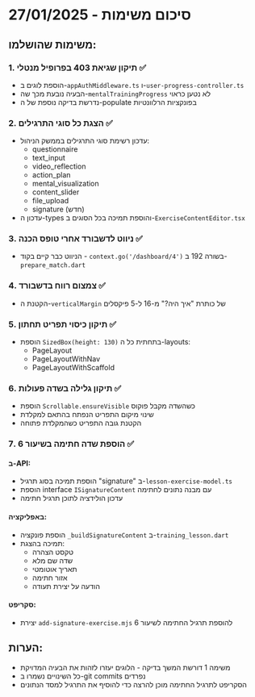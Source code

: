 # סיכום משימות - 27/01/2025

## משימות שהושלמו:

### 1. תיקון שגיאת 403 בפרופיל מנטלי ✅
- הוספת לוגים ב-`appAuthMiddleware.ts` ו-`user-progress-controller.ts`
- הבעיה נובעת מכך שה-`mentalTrainingProgress` לא נטען כראוי
- נדרשת בדיקה נוספת של ה-populate בפונקציות הרלוונטיות

### 2. הצגת כל סוגי התרגילים ✅
- עדכון רשימת סוגי התרגילים בממשק הניהול:
  - questionnaire
  - text_input
  - video_reflection
  - action_plan
  - mental_visualization
  - content_slider
  - file_upload
  - signature (חדש)
- עדכון ה-types והוספת תמיכה בכל הסוגים ב-`ExerciseContentEditor.tsx`

### 3. ניווט לדשבורד אחרי טופס הכנה ✅
- הניווט כבר קיים בקוד - `context.go('/dashboard/4')` בשורה 192 ב-`prepare_match.dart`

### 4. צמצום רווח בדשבורד ✅
- הקטנת ה-`verticalMargin` של כותרת "איך היה?" מ-16 ל-5 פיקסלים

### 5. תיקון כיסוי תפריט תחתון ✅
- הוספת `SizedBox(height: 130)` בתחתית כל ה-layouts:
  - PageLayout
  - PageLayoutWithNav  
  - PageLayoutWithScaffold

### 6. תיקון גלילה בשדה פעולות ✅
- הוספת `Scrollable.ensureVisible` כשהשדה מקבל פוקוס
- שינוי מיקום התפריט הנפתח בהתאם למקלדת
- הקטנת גובה התפריט כשהמקלדת פתוחה

### 7. הוספת שדה חתימה בשיעור 6 ✅
#### ב-API:
- הוספת תמיכה בסוג תרגיל "signature" ב-`lesson-exercise-model.ts`
- הוספת interface `ISignatureContent` עם מבנה נתונים לחתימה
- עדכון הולידציה לתוכן תרגיל חתימה

#### באפליקציה:
- הוספת פונקציה `_buildSignatureContent` ב-`training_lesson.dart`
- תמיכה בהצגת:
  - טקסט הצהרה
  - שדה שם מלא
  - תאריך אוטומטי
  - אזור חתימה
  - הודעה על יצירת תעודה

#### סקריפט:
- יצירת `add-signature-exercise.mjs` להוספת תרגיל החתימה לשיעור 6

## הערות:
- משימה 1 דורשת המשך בדיקה - הלוגים יעזרו לזהות את הבעיה המדויקת
- כל השינויים נשמרו ב-git commits נפרדים
- הסקריפט לתרגיל החתימה מוכן להרצה כדי להוסיף את התרגיל למסד הנתונים 